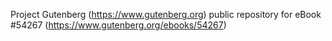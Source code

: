 Project Gutenberg (https://www.gutenberg.org) public repository for
eBook #54267 (https://www.gutenberg.org/ebooks/54267)
